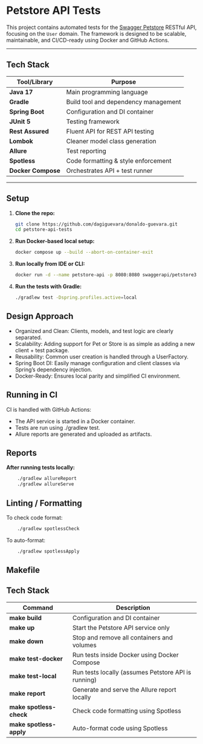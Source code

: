 # Petstore API Tests

This project contains automated tests for the [Swagger Petstore](https://petstore3.swagger.io/) RESTful API, focusing on the `User` domain. The framework is designed to be scalable, maintainable, and CI/CD-ready using Docker and GitHub Actions.

---

## Tech Stack

| Tool/Library        | Purpose                                |
|---------------------|----------------------------------------|
| **Java 17**         | Main programming language              |
| **Gradle**          | Build tool and dependency management   |
| **Spring Boot**     | Configuration and DI container         |
| **JUnit 5**         | Testing framework                      |
| **Rest Assured**    | Fluent API for REST API testing        |
| **Lombok**          | Cleaner model class generation         |
| **Allure**          | Test reporting                         |
| **Spotless**        | Code formatting & style enforcement    |
| **Docker Compose**  | Orchestrates API + test runner         |

---

## Setup

1. **Clone the repo:**

   ```bash
   git clone https://github.com/dagiguevara/donaldo-guevara.git
   cd petstore-api-tests

2. **Run Docker-based local setup:**

   ```bash
   docker compose up --build --abort-on-container-exit

3. **Run locally from IDE or CLI:**

   ```bash
   docker run -d --name petstore-api -p 8080:8080 swaggerapi/petstore3:unstable

4. **Run the tests with Gradle:**

   ```bash
   ./gradlew test -Dspring.profiles.active=local
   
## Design Approach

- Organized and Clean: Clients, models, and test logic are clearly separated.
- Scalability: Adding support for Pet or Store is as simple as adding a new client + test package.
- Reusability: Common user creation is handled through a UserFactory.
- Spring Boot DI: Easily manage configuration and client classes via Spring’s dependency injection.
- Docker-Ready: Ensures local parity and simplified CI environment.

## Running in CI

CI is handled with GitHub Actions:

- The API service is started in a Docker container.
- Tests are run using ./gradlew test.
- Allure reports are generated and uploaded as artifacts.

## Reports

**After running tests locally:**
   ```bash
       ./gradlew allureReport
       ./gradlew allureServe
   ```

## Linting / Formatting
To check code format:
   ```bash
       ./gradlew spotlessCheck
   ```
To auto-format:
   ```bash
       ./gradlew spotlessApply
   ```

## Makefile

## Tech Stack

| Command                 | Description                                         |
|-------------------------|-----------------------------------------------------|
| **make build**          | Configuration and DI container                      |
| **make up**             | Start the Petstore API service only                 |
| **make down**           | Stop and remove all containers and volumes          |
| **make test-docker**    | Run tests inside Docker using Docker Compose        |
| **make test-local**     | Run tests locally (assumes Petstore API is running) |
| **make report**         | Generate and serve the Allure report locally        |
| **make spotless-check** | Check code formatting using Spotless                |
| **make spotless-apply** | Auto-format code using Spotless                     |
